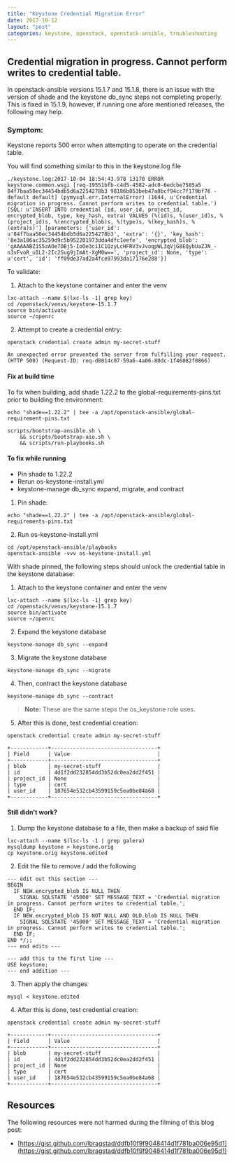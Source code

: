 ```yaml
---
title: "Keystone Credential Migration Error"
date: 2017-10-12
layout: "post"
categories: keystone, openstack, openstack-ansible, troubleshooting
---
```


## Credential migration in progress. Cannot perform writes to credential table.

In openstack-ansible versions 15.1.7 and 15.1.8, there is an issue with the version of shade and the keystone db_sync steps not completing properly. This is fixed in 15.1.9, however, if running one afore mentioned releases, the following may help.

### Symptom:

Keystone reports 500 error when attempting to operate on the credential table.

You will find something similar to this in the keystone.log file

```
./keystone.log:2017-10-04 18:54:43.978 13170 ERROR keystone.common.wsgi [req-19551bfb-c4d5-4582-adc0-6edcbe7585a5 84f7baa50ec34454bdb5d6a2254278b3 98186b853beb47a8bcf94cc7f179bf76 - default default] (pymysql.err.InternalError) (1644, u'Credential migration in progress. Cannot perform writes to credential table.') [SQL: u'INSERT INTO credential (id, user_id, project_id, encrypted_blob, type, key_hash, extra) VALUES (%(id)s, %(user_id)s, %(project_id)s, %(encrypted_blob)s, %(type)s, %(key_hash)s, %(extra)s)'] [parameters: {'user_id': u'84f7baa50ec34454bdb5d6a2254278b3', 'extra': '{}', 'key_hash': '8e3a186ac35259d9c5b952201973dda4dfc1eefe', 'encrypted_blob': 'gAAAAABZ1S5zAOe7DBj5-IoOe3ci1C1QzyLcHFRV3vJvoqpWL3qVjG8EQybUaZJN_-n3vFvoR_uIL2-2Ic2Sug9jImAt-XgM0w==', 'project_id': None, 'type': u'cert', 'id': 'ff09de37ad2a4fce97993da17176e288'}]
```

To validate:

1. Attach to the keystone container and enter the venv

```
lxc-attach --name $(lxc-ls -1| grep key)
cd /openstack/venvs/keystone-15.1.7
source bin/activate
source ~/openrc
```

2. Attempt to create a credential entry:

```
openstack credential create admin my-secret-stuff

An unexpected error prevented the server from fulfilling your request. (HTTP 500) (Request-ID: req-d8814c07-59a6-4a06-80dc-1f46082f0866)
```

#### Fix at build time

To fix when building, add shade 1.22.2 to the global-requirements-pins.txt prior to building the environment:

```
echo "shade==1.22.2" | tee -a /opt/openstack-ansible/global-requirement-pins.txt

scripts/bootstrap-ansible.sh \
    && scripts/bootstrap-aio.sh \
    && scripts/run-playbooks.sh
```

#### To fix while running

* Pin shade to 1.22.2
* Rerun os-keystone-install.yml
* keystone-manage db_sync expand, migrate, and contract

1. Pin shade:

```
echo "shade==1.22.2" | tee -a /opt/openstack-ansible/global-requirements-pins.txt
```

2. Run os-keystone-install.yml

```
cd /opt/openstack-ansible/playbooks
openstack-ansible -vvv os-keystone-install.yml
```

With shade pinned, the following steps should unlock the credential table in the keystone database:

1. Attach to the keystone container and enter the venv

```
lxc-attach --name $(lxc-ls -1| grep key)
cd /openstack/venvs/keystone-15.1.7
source bin/activate
source ~/openrc
```

2. Expand the keystone database

```
keystone-manage db_sync --expand
```

3. Migrate the keystone database

```
keystone-manage db_sync --migrate
```

4. Then, contract the keystone database

```
keystone-manage db_sync --contract
```

> __Note:__ These are the same steps the os_keystone role uses.

5. After this is done, test credential creation:

```
openstack credential create admin my-secret-stuff

+------------+----------------------------------+
| Field      | Value                            |
+------------+----------------------------------+
| blob       | my-secret-stuff                  |
| id         | 4d1f2dd232854dd3b52dc0ea2dd2f451 |
| project_id | None                             |
| type       | cert                             |
| user_id    | 187654e532cb43599159c5ea0be84a68 |
+------------+----------------------------------+
```

#### Still didn't work?

1. Dump the keystone database to a file, then make a backup of said file

```
lxc-attach --name $(lsc-ls -1 | grep galera)
mysqldump keystone > keystone.orig
cp keystone.orig keystone.edited
```

2. Edit the file to remove / add the following

```
--- edit out this section ---
BEGIN
  IF NEW.encrypted_blob IS NULL THEN
    SIGNAL SQLSTATE '45000' SET MESSAGE_TEXT = 'Credential migration in progress. Cannot perform writes to credential table.';
  END IF;
  IF NEW.encrypted_blob IS NOT NULL AND OLD.blob IS NULL THEN
    SIGNAL SQLSTATE '45000' SET MESSAGE_TEXT = 'Credential migration in progress. Cannot perform writes to credential table.';
  END IF;
END */;;
--- end edits ---

--- add this to the first line ---
USE keystone;
--- end addition ---
```

3. Then apply the changes

```
mysql < keystone.edited
```

4. After this is done, test credential creation:

```
openstack credential create admin my-secret-stuff

+------------+----------------------------------+
| Field      | Value                            |
+------------+----------------------------------+
| blob       | my-secret-stuff                  |
| id         | 4d1f2dd232854dd3b52dc0ea2dd2f451 |
| project_id | None                             |
| type       | cert                             |
| user_id    | 187654e532cb43599159c5ea0be84a68 |
+------------+----------------------------------+
```

## Resources

The following resources were not harmed during the filming of this blog post:

* [https://gist.github.com/lbragstad/ddfb10f9f9048414d1f781ba006e95d1](https://gist.github.com/lbragstad/ddfb10f9f9048414d1f781ba006e95d1)